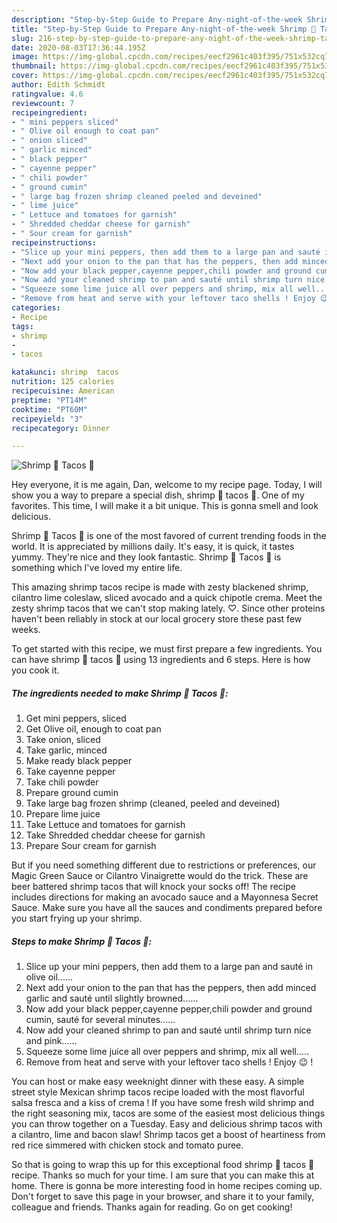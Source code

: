 ```yaml
---
description: "Step-by-Step Guide to Prepare Any-night-of-the-week Shrimp 🍤 Tacos 🌮"
title: "Step-by-Step Guide to Prepare Any-night-of-the-week Shrimp 🍤 Tacos 🌮"
slug: 216-step-by-step-guide-to-prepare-any-night-of-the-week-shrimp-tacos
date: 2020-08-03T17:36:44.195Z
image: https://img-global.cpcdn.com/recipes/eecf2961c403f395/751x532cq70/shrimp-🍤-tacos-🌮-recipe-main-photo.jpg
thumbnail: https://img-global.cpcdn.com/recipes/eecf2961c403f395/751x532cq70/shrimp-🍤-tacos-🌮-recipe-main-photo.jpg
cover: https://img-global.cpcdn.com/recipes/eecf2961c403f395/751x532cq70/shrimp-🍤-tacos-🌮-recipe-main-photo.jpg
author: Edith Schmidt
ratingvalue: 4.6
reviewcount: 7
recipeingredient:
- " mini peppers sliced"
- " Olive oil enough to coat pan"
- " onion sliced"
- " garlic minced"
- " black pepper"
- " cayenne pepper"
- " chili powder"
- " ground cumin"
- " large bag frozen shrimp cleaned peeled and deveined"
- " lime juice"
- " Lettuce and tomatoes for garnish"
- " Shredded cheddar cheese for garnish"
- " Sour cream for garnish"
recipeinstructions:
- "Slice up your mini peppers, then add them to a large pan and sauté in olive oil......"
- "Next add your onion to the pan that has the peppers, then add minced garlic and sauté until slightly browned......"
- "Now add your black pepper,cayenne pepper,chili powder and ground cumin, sauté for several minutes......"
- "Now add your cleaned shrimp to pan and sauté until shrimp turn nice and pink......"
- "Squeeze some lime juice all over peppers and shrimp, mix all well....."
- "Remove from heat and serve with your leftover taco shells ! Enjoy 😉 !"
categories:
- Recipe
tags:
- shrimp
- 
- tacos

katakunci: shrimp  tacos 
nutrition: 125 calories
recipecuisine: American
preptime: "PT14M"
cooktime: "PT60M"
recipeyield: "3"
recipecategory: Dinner

---
```



![Shrimp 🍤 Tacos 🌮](https://img-global.cpcdn.com/recipes/eecf2961c403f395/751x532cq70/shrimp-🍤-tacos-🌮-recipe-main-photo.jpg)

Hey everyone, it is me again, Dan, welcome to my recipe page. Today, I will show you a way to prepare a special dish, shrimp 🍤 tacos 🌮. One of my favorites. This time, I will make it a bit unique. This is gonna smell and look delicious.

Shrimp 🍤 Tacos 🌮 is one of the most favored of current trending foods in the world. It is appreciated by millions daily. It's easy, it is quick, it tastes yummy. They're nice and they look fantastic. Shrimp 🍤 Tacos 🌮 is something which I've loved my entire life.

This amazing shrimp tacos recipe is made with zesty blackened shrimp, cilantro lime coleslaw, sliced avocado and a quick chipotle crema. Meet the zesty shrimp tacos that we can&#39;t stop making lately. ♡. Since other proteins haven&#39;t been reliably in stock at our local grocery store these past few weeks.


To get started with this recipe, we must first prepare a few ingredients. You can have shrimp 🍤 tacos 🌮 using 13 ingredients and 6 steps. Here is how you cook it.

<!--inarticleads1-->

##### The ingredients needed to make Shrimp 🍤 Tacos 🌮:

1. Get  mini peppers, sliced
1. Get  Olive oil, enough to coat pan
1. Take  onion, sliced
1. Take  garlic, minced
1. Make ready  black pepper
1. Take  cayenne pepper
1. Take  chili powder
1. Prepare  ground cumin
1. Take  large bag frozen shrimp (cleaned, peeled and deveined)
1. Prepare  lime juice
1. Take  Lettuce and tomatoes for garnish
1. Take  Shredded cheddar cheese for garnish
1. Prepare  Sour cream for garnish


But if you need something different due to restrictions or preferences, our Magic Green Sauce or Cilantro Vinaigrette would do the trick. These are beer battered shrimp tacos that will knock your socks off! The recipe includes directions for making an avocado sauce and a Mayonnesa Secret Sauce. Make sure you have all the sauces and condiments prepared before you start frying up your shrimp. 

<!--inarticleads2-->

##### Steps to make Shrimp 🍤 Tacos 🌮:

1. Slice up your mini peppers, then add them to a large pan and sauté in olive oil......
1. Next add your onion to the pan that has the peppers, then add minced garlic and sauté until slightly browned......
1. Now add your black pepper,cayenne pepper,chili powder and ground cumin, sauté for several minutes......
1. Now add your cleaned shrimp to pan and sauté until shrimp turn nice and pink......
1. Squeeze some lime juice all over peppers and shrimp, mix all well.....
1. Remove from heat and serve with your leftover taco shells ! Enjoy 😉 !


You can host or make easy weeknight dinner with these easy. A simple street style Mexican shrimp tacos recipe loaded with the most flavorful salsa fresca and a kiss of crema ! If you have some fresh wild shrimp and the right seasoning mix, tacos are some of the easiest most delicious things you can throw together on a Tuesday. Easy and delicious shrimp tacos with a cilantro, lime and bacon slaw! Shrimp tacos get a boost of heartiness from red rice simmered with chicken stock and tomato puree. 

So that is going to wrap this up for this exceptional food shrimp 🍤 tacos 🌮 recipe. Thanks so much for your time. I am sure that you can make this at home. There is gonna be more interesting food in home recipes coming up. Don't forget to save this page in your browser, and share it to your family, colleague and friends. Thanks again for reading. Go on get cooking!
